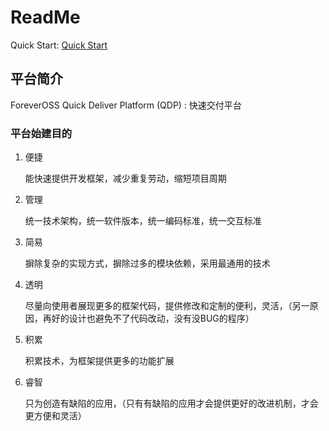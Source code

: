 ReadMe
====

Quick Start: [Quick Start](quickstart/index.htm)


## 平台简介

ForeverOSS Quick Deliver Platform (QDP) : 快速交付平台

### 平台始建目的

1. 便捷
	
	能快速提供开发框架，减少重复劳动，缩短项目周期

2. 管理

	统一技术架构，统一软件版本，统一编码标准，统一交互标准

3. 简易

	摒除复杂的实现方式，摒除过多的模块依赖，采用最通用的技术

4. 透明
	
	尽量向使用者展现更多的框架代码，提供修改和定制的便利，灵活，（另一原因，再好的设计也避免不了代码改动，没有没BUG的程序）

5. 积累

	积累技术，为框架提供更多的功能扩展

6. 睿智

	只为创造有缺陷的应用，（只有有缺陷的应用才会提供更好的改进机制，才会更方便和灵活）


